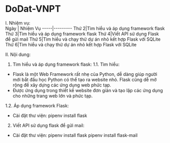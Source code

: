 # DoDat-VNPT  
I. Nhiệm vụ:  
Ngày | Nhiệm Vụ
-----|---------
Thứ 2|Tìm hiểu và áp dụng framework flask
Thứ 3|Tìm hiểu và áp dụng framework flask
Thứ 4|Viết API sử dụng Flask để gửi mail
Thứ 5|Tìm hiểu và chạy thử dự án nhỏ kết hợp Flask với SQLite
Thứ 6|Tìm hiểu và chạy thử dự án nhỏ kết hợp Flask với SQLite

II. Nội dung:
1.	Tìm hiểu và áp dụng framework flask:
1.1.	Tìm hiểu:
-	Flask là một Web Framework rất nhẹ của Python, dễ dàng giúp người mới bắt đầu học Python có thể tạo ra website nhỏ. Flask cũng dễ mở rộng để xây dựng các ứng dụng web phức tạp.
-	Được ứng dụng trong thiết kế website đơn giản và tạo lập các ứng dụng cho những trang web lớn và phức tạp. 

1.2.	Áp dụng framework Flask:
-	Cài đặt thư viện: pipenv install flask
2.	Viết API sử dụng flask để gửi mail:
-	Cài đặt thư viện: 	pipenv install flask
pipenv install flask-mail


